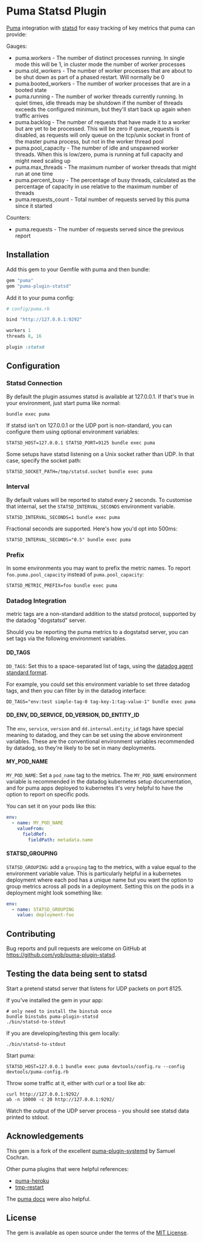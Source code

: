 # Puma Statsd Plugin

[Puma][puma] integration with [statsd][statsd] for easy tracking of key metrics
that puma can provide:

Gauges:

* puma.workers - The number of distinct processes running. In single mode this will be 1, in cluster mode the number of worker processes
* puma.old_workers - The number of worker processes that are about to be shut down as part of a phased restart. Will normally be 0
* puma.booted_workers - The number of worker processes that are in a booted state
* puma.running - The number of worker threads currently running. In quiet times, idle threads may be shutdown if the number of threads exceeds the configured minimum, but they'll start back up again when traffic arrives
* puma.backlog - The number of requests that have made it to a worker but are yet to be processed. This will be zero if queue_requests is disabled, as requests will only queue on the tcp/unix socket in front of the master puma process, but not in the worker thread pool
* puma.pool_capacity - The number of idle and unspawned worker threads. When this is low/zero, puma is running at full capacity and might need scaling up
* puma.max_threads - The maximum number of worker threads that might run at one time
* puma.percent_busy - The percentage of busy threads, calculated as the percentage of capacity in use relative to the maximum number of threads
* puma.requests_count - Total number of requests served by this puma since it started

Counters:

* puma.requests - The number of requests served since the previous report

  [puma]: https://github.com/puma/puma
  [statsd]: https://github.com/etsy/statsd

## Installation

Add this gem to your Gemfile with puma and then bundle:

```ruby
gem "puma"
gem "puma-plugin-statsd"
```

Add it to your puma config:

```ruby
# config/puma.rb

bind "http://127.0.0.1:9292"

workers 1
threads 8, 16

plugin :statsd
```

## Configuration

### Statsd Connection

By default the plugin assumes statsd is available at 127.0.0.1. If that's true
in your environment, just start puma like normal:

```
bundle exec puma
```

If statsd isn't on 127.0.0.1 or the UDP port is non-standard, you can configure
them using optional environment variables:

```
STATSD_HOST=127.0.0.1 STATSD_PORT=9125 bundle exec puma
```

Some setups have statsd listening on a Unix socket rather than UDP. In that case, specify the socket path:

```
STATSD_SOCKET_PATH=/tmp/statsd.socket bundle exec puma
```

### Interval

By default values will be reported to statsd every 2 seconds. To customise that
internal, set the `STATSD_INTERVAL_SECONDS` environment variable.

```
STATSD_INTERVAL_SECONDS=1 bundle exec puma
```

Fractional seconds are supported. Here's how you'd opt into 500ms:

```
STATSD_INTERVAL_SECONDS="0.5" bundle exec puma
```

### Prefix

In some environments you may want to prefix the metric names. To report
`foo.puma.pool_capacity` instead of `puma.pool_capacity`:

```
STATSD_METRIC_PREFIX=foo bundle exec puma
```

### Datadog Integration

metric tags are a non-standard addition to the statsd protocol, supported by
the datadog "dogstatsd" server.

Should you be reporting the puma metrics to a dogstatsd server, you can set
tags via the following environment variables.

#### DD_TAGS

`DD_TAGS`: Set this to a space-separated list of tags, using the
[datadog agent standard format](https://docs.datadoghq.com/agent/docker/?tab=standard#global-options).

For example, you could set this environment variable to set three datadog tags,
and then you can filter by in the datadog interface:

```
DD_TAGS="env:test simple-tag-0 tag-key-1:tag-value-1" bundle exec puma
```

#### DD_ENV, DD_SERVICE, DD_VERSION, DD_ENTITY_ID

The `env`, `service`, `version` and `dd.internal.entity_id` tags have special
meaning to datadog, and they can be set using the above environment variables.
These are the conventional environment variables recommended by datadog, so
they're likely to be set in many deployments.

#### MY_POD_NAME

`MY_POD_NAME`: Set a `pod_name` tag to the metrics. The `MY_POD_NAME`
environment variable is recommended in the datadog kubernetes setup
documentation, and for puma apps deployed to kubernetes it's very helpful to
have the option to report on specific pods.

You can set it on your pods like this:

```yaml
env:
  - name: MY_POD_NAME
    valueFrom:
      fieldRef:
        fieldPath: metadata.name
```

#### STATSD_GROUPING

`STATSD_GROUPING`: add a `grouping` tag to the metrics, with a value equal to
the environment variable value. This is particularly helpful in a kubernetes
deployment where each pod has a unique name but you want the option to group
metrics across all pods in a deployment. Setting this on the pods in a
deployment might look something like:

```yaml
env:
  - name: STATSD_GROUPING
    value: deployment-foo
```

## Contributing

Bug reports and pull requests are welcome on GitHub at
https://github.com/yob/puma-plugin-statsd.

## Testing the data being sent to statsd

Start a pretend statsd server that listens for UDP packets on port 8125.

If you've installed the gem in your app:

    # only need to install the binstub once
    bundle binstubs puma-plugin-statsd
    ./bin/statsd-to-stdout

If you are developing/testing this gem locally:

    ./bin/statsd-to-stdout

Start puma:

    STATSD_HOST=127.0.0.1 bundle exec puma devtools/config.ru --config devtools/puma-config.rb

Throw some traffic at it, either with curl or a tool like ab:

    curl http://127.0.0.1:9292/
    ab -n 10000 -c 20 http://127.0.0.1:9292/

Watch the output of the UDP server process - you should see statsd data printed to stdout.

## Acknowledgements

This gem is a fork of the excellent [puma-plugin-systemd][puma-plugin-systemd] by
Samuel Cochran.

  [puma-plugin-systemd]: https://github.com/sj26/puma-plugin-systemd

Other puma plugins that were helpful references:

* [puma-heroku](https://github.com/evanphx/puma-heroku)
* [tmp-restart](https://github.com/puma/puma/blob/master/lib/puma/plugin/tmp_restart.rb)

The [puma docs](https://github.com/puma/puma/blob/master/docs/plugins.md) were also helpful.

## License

The gem is available as open source under the terms of the [MIT License][license].

  [license]: http://opensource.org/licenses/MIT

